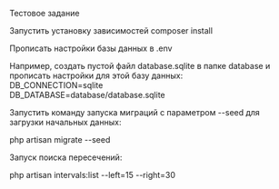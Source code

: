 <p>Тестовое задание</p>
<p>Запустить установку зависимостей composer install</p>
<p>Прописать настройки базы данных в .env</p>
<p>Например, создать пустой файл database.sqlite в папке database и прописать настройки для этой базу данных:<br>
DB_CONNECTION=sqlite<br>
DB_DATABASE=database/database.sqlite
</p>
<p>Запустить команду запуска миграций с параметром --seed для загрузки начальных данных:</p>
<p>php artisan migrate --seed</p>
<p>Запуск поиска пересечений:</p>
<p>php artisan intervals:list --left=15 --right=30</p>
